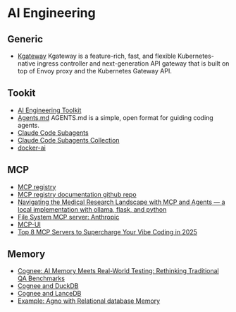 # AI Engineering


## Generic
- [Kgateway](https://kgateway.dev/docs/main/about/overview/)
Kgateway is a feature-rich, fast, and flexible Kubernetes-native ingress controller and next-generation API gateway that is built on top of Envoy proxy and the Kubernetes Gateway API.

## Tookit

- [AI Engineering Toolkit](https://github.com/Sumanth077/ai-engineering-toolkit)
- [Agents.md](https://agents.md/)
  AGENTS.md is a simple, open format for guiding coding agents.
- [Claude Code Subagents](https://docs.anthropic.com/en/docs/claude-code/sub-agents)
- [Claude Code Subagents Collection](https://github.com/wshobson/agents)
- [docker-ai](https://www.docker.com/solutions/docker-ai/)


## MCP
- [MCP registry](https://ai-engineering-trend.medium.com/mcp-registry-preview-launch-a-unified-service-directory-for-ai-development-1f206fac47c7)
- [MCP registry documentation github repo](https://github.com/modelcontextprotocol/registry/tree/main)
- [Navigating the Medical Research Landscape with MCP and Agents — a local implementation with ollama, flask, and python](https://horstherb.medium.com/navigating-the-medical-research-landscape-with-mcp-and-agents-a-local-implementation-with-ollama-b33a0d19bc20)
- [File System MCP server: Anthropic](https://github.com/modelcontextprotocol/servers/tree/HEAD/src/filesystem)
- [MCP-UI](https://github.com/idosal/mcp-ui)
- [Top 8 MCP Servers to Supercharge Your Vibe Coding in 2025](https://medium.com/coding-nexus/top-8-mcp-servers-to-supercharge-your-vibe-coding-in-2025-f18415e228cb )

## Memory

- [Cognee: AI Memory Meets Real-World Testing: Rethinking Traditional QA Benchmarks](https://www.cognee.ai/blog/deep-dives/ai-memory-evals-0825)
- [Cognee and DuckDB](https://motherduck.com/blog/duckdb-cognee-sql-analytics-graph-rag/)
- [Cognee and LanceDB](https://www.cognee.ai/blog/deep-dives/cognee-lancedb-simplifying-rag-for-developers)
- [Example: Agno with Relational database Memory](https://medium.com/@kusumsingh209/agno-building-an-intelligent-agent-with-memory-and-sql-integration-062c746635ef)
